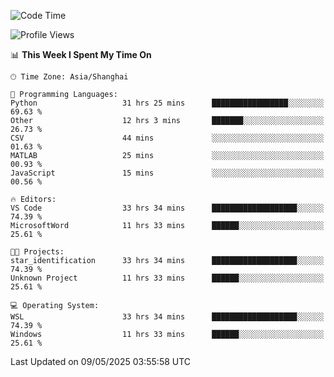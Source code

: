 <!--START_SECTION:waka-->
![Code Time](http://img.shields.io/badge/Code%20Time-2%2C786%20hrs%2055%20mins-blue)

![Profile Views](http://img.shields.io/badge/Profile%20Views-0-blue)

📊 **This Week I Spent My Time On** 

```text
🕑︎ Time Zone: Asia/Shanghai

💬 Programming Languages: 
Python                   31 hrs 25 mins      █████████████████░░░░░░░░   69.63 % 
Other                    12 hrs 3 mins       ███████░░░░░░░░░░░░░░░░░░   26.73 % 
CSV                      44 mins             ░░░░░░░░░░░░░░░░░░░░░░░░░   01.63 % 
MATLAB                   25 mins             ░░░░░░░░░░░░░░░░░░░░░░░░░   00.93 % 
JavaScript               15 mins             ░░░░░░░░░░░░░░░░░░░░░░░░░   00.56 % 

🔥 Editors: 
VS Code                  33 hrs 34 mins      ███████████████████░░░░░░   74.39 % 
MicrosoftWord            11 hrs 33 mins      ██████░░░░░░░░░░░░░░░░░░░   25.61 % 

🐱‍💻 Projects: 
star_identification      33 hrs 34 mins      ███████████████████░░░░░░   74.39 % 
Unknown Project          11 hrs 33 mins      ██████░░░░░░░░░░░░░░░░░░░   25.61 % 

💻 Operating System: 
WSL                      33 hrs 34 mins      ███████████████████░░░░░░   74.39 % 
Windows                  11 hrs 33 mins      ██████░░░░░░░░░░░░░░░░░░░   25.61 % 
```


 Last Updated on 09/05/2025 03:55:58 UTC
<!--END_SECTION:waka-->